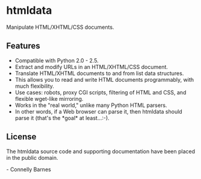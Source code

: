 # htmldata

Manipulate HTML/XHTML/CSS documents.

## Features

- Compatible with Python 2.0 - 2.5.
- Extract and modify URLs in an HTML/XHTML/CSS document.
- Translate HTML/XHTML documents to and from list data structures.
- This allows you to read and write HTML documents programmably, with much flexibility.
- Use cases: robots, proxy CGI scripts, filtering of HTML and CSS, and flexible wget-like mirroring.
- Works in the "real world," unlike many Python HTML parsers.
- In other words, if a Web browser can parse it, then htmldata should parse it (that's the \*goal* at least...:-).

## License

The htmldata source code and supporting documentation have been placed in the public domain.

\- Connelly Barnes
